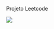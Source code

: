Projeto Leetcode

<img src="https://github.com/user-attachments/assets/72c11aae-8bf0-4780-9e5b-3b206d728a88">
